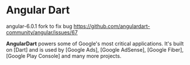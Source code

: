 # Angular Dart

angular-6.0.1 fork to fix bug https://github.com/angulardart-community/angular/issues/67

**AngularDart** powers some of Google's most critical
applications.
It's built on [Dart] and is used by [Google Ads], [Google AdSense],
[Google Fiber], [Google Play Console] and many more projects.

